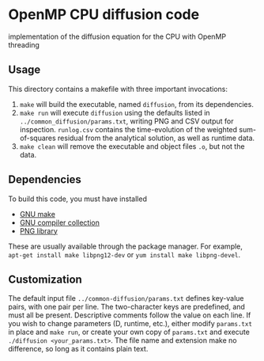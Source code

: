 # OpenMP CPU diffusion code

implementation of the diffusion equation for the CPU with OpenMP threading

## Usage

This directory contains a makefile with three important invocations:
 1. ```make``` will build the executable, named ```diffusion```,
    from its dependencies.
 2. ```make run``` will execute ```diffusion``` using the defaults listed in
    ```../common_diffusion/params.txt```, writing PNG and CSV output for
    inspection. ```runlog.csv``` contains the time-evolution of the weighted
    sum-of-squares residual from the analytical solution, as well as runtime
    data.
 3. ```make clean``` will remove the executable and object files ```.o```,
    but not the data.

## Dependencies

To build this code, you must have installed
 * [GNU make][_make]
 * [GNU compiler collection][_gcc]
 * [PNG library][_png]

These are usually available through the package manager. For example,
```apt-get install make libpng12-dev``` or
```yum install make libpng-devel```.

## Customization

The default input file ```../common-diffusion/params.txt``` defines key-value
pairs, with one pair per line. The two-character keys are predefined, and must
all be present. Descriptive comments follow the value on each line. If you wish
to change parameters (D, runtime, etc.), either modify ```params.txt``` in
place and ```make run```, or create your own copy of ```params.txt``` and
execute ```./diffusion <your_params.txt>```. The file name and extension make
no difference, so long as it contains plain text.

[_make]: https://www.gnu.org/software/make/
[_gcc]:  https://gcc.gnu.org
[_png]:  http://www.libpng.org/pub/png/libpng.html
